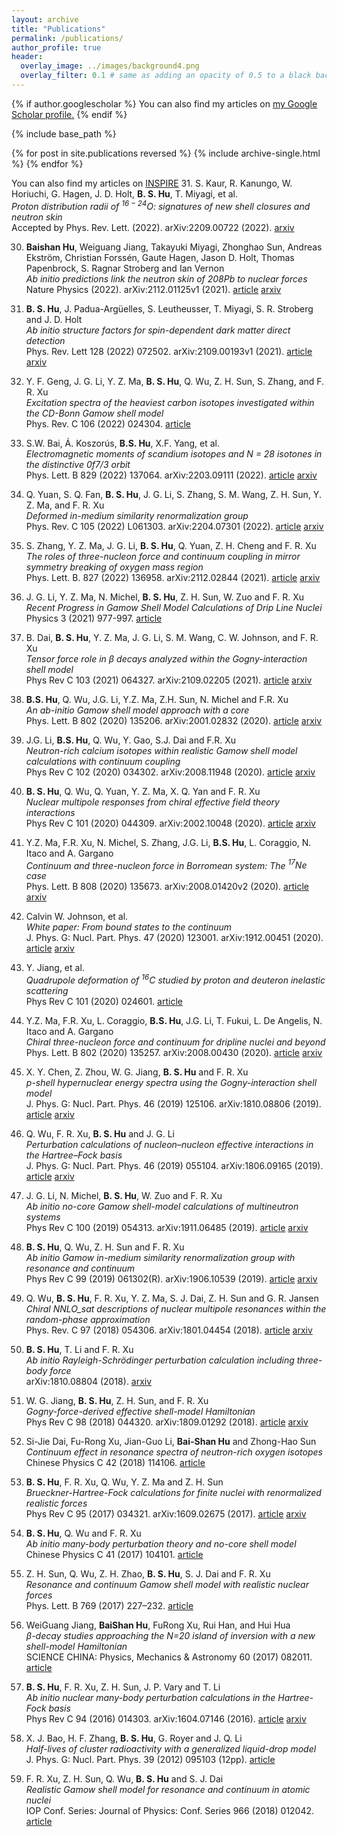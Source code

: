 ```yaml
---
layout: archive
title: "Publications"
permalink: /publications/
author_profile: true
header:
  overlay_image: ../images/background4.png
  overlay_filter: 0.1 # same as adding an opacity of 0.5 to a black background
---
```


{% if author.googlescholar %}
  You can also find my articles on <u><a href="{{author.googlescholar}}">my Google Scholar profile</a>.</u>
{% endif %}

{% include base_path %}

{% for post in site.publications reversed %}
  {% include archive-single.html %}
{% endfor %}

You can also find my articles on [INSPIRE](https://inspirehep.net/authors/1763531)
31. S. Kaur, R. Kanungo, W. Horiuchi, G. Hagen, J. D. Holt, **B. S. Hu**, T. Miyagi, et al.
  <br/>_Proton distribution radii of $^{16-24}$O: signatures of new shell closures and neutron skin_  
  Accepted by Phys. Rev. Lett. (2022). arXiv:2209.00722 (2022). [arxiv](https://arxiv.org/abs/2209.00722)

30. **Baishan Hu**, Weiguang Jiang, Takayuki Miyagi, Zhonghao Sun, Andreas Ekström, Christian Forssén, Gaute Hagen, Jason D. Holt, Thomas Papenbrock, S. Ragnar Stroberg and Ian Vernon
  <br/>_Ab initio predictions link the neutron skin of 208Pb to nuclear forces_  
  Nature Physics (2022). arXiv:2112.01125v1 (2021). [article](https://www.nature.com/articles/s41567-022-01715-8) [arxiv](https://arxiv.org/abs/2112.01125v1)
  
29. **B. S. Hu**, J. Padua-Argüelles, S. Leutheusser, T. Miyagi, S. R. Stroberg and J. D. Holt
  <br/>_Ab initio structure factors for spin-dependent dark matter direct detection_  
  Phys. Rev. Lett 128 (2022) 072502. arXiv:2109.00193v1 (2021). [article](https://journals.aps.org/prl/abstract/10.1103/PhysRevLett.128.072502) [arxiv](https://arxiv.org/abs/2109.00193)

28. Y. F. Geng, J. G. Li, Y. Z. Ma, **B. S. Hu**, Q. Wu, Z. H. Sun, S. Zhang, and F. R. Xu
  <br/>_Excitation spectra of the heaviest carbon isotopes investigated within the CD-Bonn Gamow shell model_  
  Phys. Rev. C 106 (2022) 024304. [article](https://doi.org/10.1103/PhysRevC.106.024304) 

27. S.W. Bai, Á. Koszorús, **B.S. Hu**, X.F. Yang, et al.
  <br/>_Electromagnetic moments of scandium isotopes and N = 28 isotones in the distinctive 0f7/3 orbit_  
  Phys. Lett. B 829 (2022) 137064. arXiv:2203.09111 (2022). [article](https://doi.org/10.1016/j.physletb.2022.137064) [arxiv](https://arxiv.org/abs/2203.09111v2) 
  
26. Q. Yuan, S. Q. Fan, **B. S. Hu**, J. G. Li, S. Zhang, S. M. Wang, Z. H. Sun, Y. Z. Ma, and F. R. Xu
  <br/>_Deformed in-medium similarity renormalization group_  
  Phys. Rev. C 105 (2022) L061303. arXiv:2204.07301 (2022). [article](https://journals.aps.org/prc/abstract/10.1103/PhysRevC.105.L061303) [arxiv](https://arxiv.org/abs/2204.07301) 

25. S. Zhang, Y. Z. Ma, J. G. Li, **B. S. Hu**, Q. Yuan, Z. H. Cheng and F. R. Xu
  <br/>_The roles of three-nucleon force and continuum coupling in mirror symmetry breaking of oxygen mass region_  
  Phys. Lett. B. 827 (2022) 136958. arXiv:2112.02844 (2021). [article](https://doi.org/10.1016/j.physletb.2022.136958) [arxiv](https://doi.org/10.48550/arXiv.2112.02844)
  
24. J. G. Li, Y. Z. Ma, N. Michel, **B. S. Hu**, Z. H. Sun, W. Zuo and F. R. Xu
  <br/>_Recent Progress in Gamow Shell Model Calculations of Drip Line Nuclei_  
  Physics 3 (2021) 977-997. [article](https://doi.org/10.3390/physics3040062)

23. B. Dai, **B. S. Hu**, Y. Z. Ma, J. G. Li, S. M. Wang, C. W. Johnson, and F. R. Xu  
  _Tensor force role in β decays analyzed within the Gogny-interaction shell model_  
  Phys Rev C 103 (2021) 064327. arXiv:2109.02205 (2021). [article](https://journals.aps.org/prc/abstract/10.1103/PhysRevC.103.064327)  [arxiv](https://arxiv.org/abs/2109.02205) 
  
22. **B.S. Hu**, Q. Wu, J.G. Li, Y.Z. Ma, Z.H. Sun, N. Michel and F.R. Xu 
  <br/>_An ab-initio Gamow shell model approach with a core_  
  Phys. Lett. B 802 (2020) 135206. arXiv:2001.02832 (2020). [article](https://doi.org/10.1016/j.physletb.2020.135206) [arxiv](https://arxiv.org/abs/2001.02832)  

21. J.G. Li, **B.S. Hu**, Q. Wu, Y. Gao, S.J. Dai and F.R. Xu  
  _Neutron-rich calcium isotopes within realistic Gamow shell model calculations with continuum coupling_  
  Phys Rev C 102 (2020) 034302. arXiv:2008.11948 (2020). [article](https://journals.aps.org/prc/abstract/10.1103/PhysRevC.102.034302)  [arxiv](https://arxiv.org/abs/2008.11948)

20. **B. S. Hu**, Q. Wu, Q. Yuan, Y. Z. Ma, X. Q. Yan and F. R. Xu 
  <br/>_Nuclear multipole responses from chiral effective field theory interactions_  
  Phys Rev C 101 (2020) 044309. arXiv:2002.10048 (2020). [article](https://journals.aps.org/prc/abstract/10.1103/PhysRevC.101.044309) [arxiv](https://arxiv.org/abs/2002.10048)

19. Y.Z. Ma, F.R. Xu, N. Michel, S. Zhang, J.G. Li, **B.S. Hu**, L. Coraggio, N. Itaco and A. Gargano
  <br/>_Continuum and three-nucleon force in Borromean system: The $^{17}\text{Ne}$ case_  
  Phys. Lett. B 808 (2020) 135673. arXiv:2008.01420v2 (2020). [article](https://doi.org/10.1016/j.physletb.2020.135673) [arxiv](https://arxiv.org/abs/2008.01420v2) 

18. Calvin W. Johnson, et al. 
  <br/>_White paper: From bound states to the continuum_  
  J. Phys. G: Nucl. Part. Phys. 47 (2020) 123001. arXiv:1912.00451 (2020). [article](https://iopscience.iop.org/article/10.1088/1361-6471/abb129) [arxiv](https://arxiv.org/abs/1912.00451)
 
17. Y. Jiang, et al. 
  <br/>_Quadrupole deformation of $^{16}$C studied by proton and deuteron inelastic scattering_  
  Phys Rev C 101 (2020) 024601. [article](https://journals.aps.org/prc/abstract/10.1103/PhysRevC.101.024601) 
  
16. Y.Z. Ma, F.R. Xu, L. Coraggio, **B.S. Hu**, J.G. Li, T. Fukui, L. De Angelis, N. Itaco and A. Gargano 
  <br/>_Chiral three-nucleon force and continuum for dripline nuclei and beyond_  
  Phys. Lett. B 802 (2020) 135257. arXiv:2008.00430 (2020). [article](https://doi.org/10.1016/j.physletb.2020.135257)  [arxiv](https://arxiv.org/abs/2008.00430)
 
15. X. Y. Chen, Z. Zhou, W. G. Jiang, **B. S. Hu** and F. R. Xu 
  <br/>_p-shell hypernuclear energy spectra using the Gogny-interaction shell model_  
  J. Phys. G: Nucl. Part. Phys. 46 (2019) 125106. arXiv:1810.08806 (2019). [article](https://doi.org/10.1088/1361-6471/ab4d94) [arxiv](https://arxiv.org/abs/1810.08806) 
  
14. Q. Wu, F. R. Xu, **B. S. Hu** and J. G. Li 
  <br/>_Perturbation calculations of nucleon–nucleon effective interactions in the Hartree–Fock basis_  
  J. Phys. G: Nucl. Part. Phys. 46 (2019) 055104. arXiv:1806.09165 (2019). [article](https://doi.org/10.1088/1361-6471/ab0ef1) [arxiv](https://arxiv.org/abs/1806.09165) 
 
13. J. G. Li, N. Michel, **B. S. Hu**, W. Zuo and F. R. Xu 
  <br/>_Ab initio no-core Gamow shell-model calculations of multineutron systems_  
  Phys Rev C 100 (2019) 054313. arXiv:1911.06485 (2019). [article](https://journals.aps.org/prc/abstract/10.1103/PhysRevC.100.054313)  [arxiv](https://arxiv.org/abs/1911.06485)
  
12. **B. S. Hu**, Q. Wu, Z. H. Sun and F. R. Xu 
  <br/>_Ab initio Gamow in-medium similarity renormalization group with resonance and continuum_  
  Phys Rev C 99 (2019) 061302(R). arXiv:1906.10539 (2019). [article](https://journals.aps.org/prc/abstract/10.1103/PhysRevC.99.061302) [arxiv](https://arxiv.org/abs/1906.10539)

11. Q. Wu, **B. S. Hu**, F. R. Xu, Y. Z. Ma, S. J. Dai, Z. H. Sun and G. R. Jansen
 <br/> _Chiral NNLO$\_{sat}$ descriptions of nuclear multipole resonances within the random-phase approximation_  
  Phys. Rev. C 97 (2018) 054306. arXiv:1801.04454 (2018). [article](https://journals.aps.org/prc/abstract/10.1103/PhysRevC.97.054306) [arxiv](https://arxiv.org/abs/1801.04454)

10. **B. S. Hu**, T. Li and F. R. Xu 
  <br/>_Ab initio Rayleigh-Schrödinger perturbation calculation including three-body force_ 
  <br/>arXiv:1810.08804 (2018). [arxiv](https://arxiv.org/abs/1810.08804v1)  
 
9. W. G. Jiang, **B. S. Hu**, Z. H. Sun, and F. R. Xu 
  <br/>_Gogny-force-derived effective shell-model Hamiltonian_  
  Phys Rev C 98 (2018) 044320. arXiv:1809.01292 (2018). [article](https://doi.org/10.1103/PhysRevC.98.044320) [arxiv](https://arxiv.org/abs/1809.01292)
  
8. Si-Jie Dai, Fu-Rong Xu, Jian-Guo Li, **Bai-Shan Hu** and Zhong-Hao Sun 
  <br/>_Continuum effect in resonance spectra of neutron-rich oxygen isotopes_  
  Chinese Physics C 42 (2018) 114106. [article](https://iopscience.iop.org/article/10.1088/1674-1137/42/11/114106)  
 
7. **B. S. Hu**, F. R. Xu, Q. Wu, Y. Z. Ma and Z. H. Sun 
  <br/>_Brueckner-Hartree-Fock calculations for finite nuclei with renormalized realistic forces_  
  Phys Rev C 95 (2017) 034321. arXiv:1609.02675 (2017). [article](https://doi.org/10.1103/PhysRevC.95.034321) [arxiv](https://arxiv.org/abs/1609.02675)
  
6. **B. S. Hu**, Q. Wu and F. R. Xu
  <br/>_Ab initio many-body perturbation theory and no-core shell model_  
  Chinese Physics C 41 (2017) 104101. [article](http://dx.doi.org/10.1088/1674-1137/41/10/104101) 
 
5. Z. H. Sun, Q. Wu, Z. H. Zhao, **B. S. Hu**, S. J. Dai and F. R. Xu 
  <br/>_Resonance and continuum Gamow shell model with realistic nuclear forces_  
  Phys. Lett. B 769 (2017) 227–232. [article](http://dx.doi.org/10.1016/j.physletb.2017.03.054)   

4. WeiGuang Jiang, **BaiShan Hu**, FuRong Xu, Rui Han, and Hui Hua 
  <br/>_$\beta$-decay studies approaching the N=20 island of inversion with a new shell-model Hamiltonian_  
  SCIENCE CHINA: Physics, Mechanics & Astronomy 60 (2017) 082011. [article](https://doi.org/10.1007/s11433-017-9032-6) 

3. **B. S. Hu**, F. R. Xu, Z. H. Sun, J. P. Vary and T. Li 
  <br/>_Ab initio nuclear many-body perturbation calculations in the Hartree-Fock basis_  
  Phys Rev C 94 (2016) 014303. arXiv:1604.07146 (2016). [article](http://dx.doi.org/10.1103/PhysRevC.94.014303) [arxiv](https://arxiv.org/abs/1604.07146)

2. X. J. Bao, H. F. Zhang, **B. S. Hu**, G. Royer and J. Q. Li
  <br/>_Half-lives of cluster radioactivity with a generalized liquid-drop model_  
  J. Phys. G: Nucl. Part. Phys. 39 (2012) 095103 (12pp). [article](http://dx.doi.org/10.1088/0954-3899/39/9/095103) 
 
1. F. R. Xu, Z. H. Sun, Q. Wu, **B. S. Hu** and S. J. Dai
  <br/>_Realistic Gamow shell model for resonance and continuum in atomic nuclei_  
  IOP Conf. Series: Journal of Physics: Conf. Series 966 (2018) 012042. [article](http://iopscience.iop.org/article/10.1088/1742-6596/966/1/012042) 


